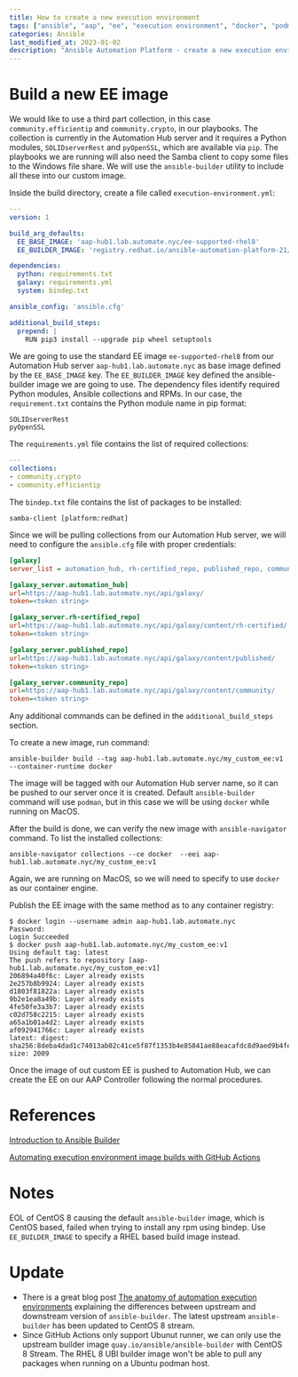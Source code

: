 ```yaml
---
title: How to create a new execution environment
tags: ["ansible", "aap", "ee", "execution environment", "docker", "podman", "container" ]
categories: Ansible
last_modified_at: 2023-01-02
description: "Ansible Automation Platform - create a new execution environment image"
---
```


# Build a new EE image
We would like to use a third part collection, in this case `community.efficientip` and `community.crypto`, in our playbooks. The collection is currently in the Automation Hub server and it requires a Python modules, `SOLIDserverRest` and `pyOpenSSL`, which are available via `pip`.  The playbooks we are running will also need the Samba client to copy some files to the Windows file share.   We will use the `ansible-builder` utility to include all these into our custom image. 

Inside the build directory, create a file called `execution-environment.yml`:
````yaml
---
version: 1

build_arg_defaults:
  EE_BASE_IMAGE: 'aap-hub1.lab.automate.nyc/ee-supported-rhel8'
  EE_BUILDER_IMAGE: 'registry.redhat.io/ansible-automation-platform-21/ansible-builder-rhel8'

dependencies:
  python: requirements.txt
  galaxy: requirements.yml
  system: bindep.txt

ansible_config: 'ansible.cfg'

additional_build_steps:
  prepend: |
    RUN pip3 install --upgrade pip wheel setuptools
````
We are going to use the standard EE image `ee-supported-rhel8` from our Automation Hub server `aap-hub1.lab.automate.nyc` as base image defined by the `EE_BASE_IMAGE` key.  The `EE_BUILDER_IMAGE` key defined the ansible-builder image we are going to use.  The dependency files identify required Python modules, Ansible collections and RPMs.  In our case, the `requirement.txt` contains the Python module name in pip format:
````
SOLIDserverRest
pyOpenSSL
````
The `requirements.yml` file contains the list of required collections:
````yaml
---
collections:
- community.crypto
- community.efficientip
````
The `bindep.txt` file contains the list of packages to be installed:
````
samba-client [platform:redhat]
````

Since we will be pulling collections from our Automation Hub server, we will need to configure the `ansible.cfg` file with proper credentials:
````ini
[galaxy]
server_list = automation_hub, rh-certified_repo, published_repo, community_repo

[galaxy_server.automation_hub]
url=https://aap-hub1.lab.automate.nyc/api/galaxy/
token=<token string>

[galaxy_server.rh-certified_repo]
url=https://aap-hub1.lab.automate.nyc/api/galaxy/content/rh-certified/
token=<token string>

[galaxy_server.published_repo]
url=https://aap-hub1.lab.automate.nyc/api/galaxy/content/published/
token=<token string>

[galaxy_server.community_repo]
url=https://aap-hub1.lab.automate.nyc/api/galaxy/content/community/
token=<token string>
````

Any additional commands can be defined in the `additional_build_steps` section.

To create a new image, run command:
````shell
ansible-builder build --tag aap-hub1.lab.automate.nyc/my_custom_ee:v1 --container-runtime docker
````
The image will be tagged with our Automation Hub server name, so it can be pushed to our server once it is created.  Default `ansible-builder` command will use `podman`, but in this case we will be using `docker` while running on MacOS.

After the build is done, we can verify the new image with `ansible-navigator` command.  To list the installed collections:
````shell
ansible-navigator collections --ce docker  --eei aap-hub1.lab.automate.nyc/my_custom_ee:v1
````
Again, we are running on MacOS, so we will need to specify to use `docker` as our container engine.

Publish the EE image with the same method as to any container registry:
````shell
$ docker login --username admin aap-hub1.lab.automate.nyc
Password: 
Login Succeeded
$ docker push aap-hub1.lab.automate.nyc/my_custom_ee:v1
Using default tag: latest
The push refers to repository [aap-hub1.lab.automate.nyc/my_custom_ee:v1]
206894a40f6c: Layer already exists 
2e257b8b9924: Layer already exists 
d1803f81822a: Layer already exists 
9b2e1ea8a49b: Layer already exists 
4fe50fe3a3b7: Layer already exists 
c02d758c2215: Layer already exists 
a65a1b01a4d2: Layer already exists 
af092941766c: Layer already exists 
latest: digest: sha256:8deba4dad1c74013ab02c41ce5f87f1353b4e85841ae88eacafdc8d9aed9b4fe size: 2009
````

Once the image of out custom EE is pushed to Automation Hub, we can create the EE on our AAP Controller following the normal procedures.

# References
[Introduction to Ansible Builder](https://www.ansible.com/blog/introduction-to-ansible-builder)

[Automating execution environment image builds with GitHub Actions](https://www.ansible.com/blog/automating-execution-environment-image-builds-with-github-actions)

# Notes
EOL of CentOS 8 causing the default `ansible-builder` image, which is CentOS based, failed when trying to install any rpm using bindep.  Use `EE_BUILDER_IMAGE` to specify a RHEL based build image instead.

# Update
- There is a great blog post [The anatomy of automation execution environments](https://www.ansible.com/blog/the-anatomy-of-automation-execution-environments) explaining the differences between upstream and downstream version of `ansible-builder`.  The latest upstream `ansible-builder` has been updated to CentOS 8 stream.
- Since GitHub Actions only support Ubunut runner, we can only use the upstream builder image `quay.io/ansible/ansible-builder` with CentOS 8 Stream.  The RHEL 8 UBI builder image won't be able to pull any packages when running on a Ubuntu podman host. 